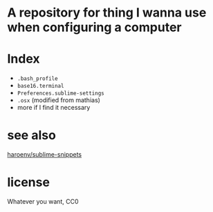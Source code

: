 # A repository for thing I wanna use when configuring a computer

# Index

* `.bash_profile`
* `base16.terminal`
* `Preferences.sublime-settings`
* `.osx` (modified from mathias)
* more if I find it necessary

# see also

[haroenv/sublime-snippets](https://github.com/haroenv/sublime-snippets)

# license

Whatever you want, CC0
